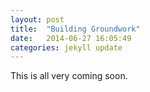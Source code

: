 ```yaml
---
layout: post
title:  "Building Groundwork"
date:   2014-06-27 16:05:49
categories: jekyll update
---
```


This is all very coming soon.
